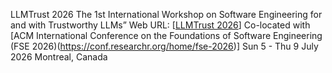 LLMTrust 2026
The 1st International Workshop on Software Engineering for and with Trustworthy LLMs”
Web URL: [[LLMTrust 2026](https://llmtrust2026.github.io/)] Co-located with 
[ACM International Conference on the Foundations of Software Engineering (FSE 2026)(https://conf.researchr.org/home/fse-2026)]
Sun 5 - Thu 9 July 2026 Montreal, Canada

